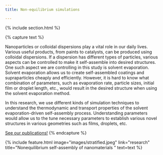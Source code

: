 ```yaml
---
title: Non-equilibrium simulations

---
```


{% include section.html %}
<!--  -->
{% capture text %}

<!-- Add text -->
Nanoparticles or colloidal dispersions play a vital role in our daily lives. Various useful products, from paints to catalysts, can be produced using colloidal dispersions. If a dispersion has different types of particles, various aspects can be controlled to make it self-assemble into desired structures. One such aspect we are controlling in this study is solvent evaporation. Solvent evaporation allows us to create self-assembled coatings and supraparticles cheaply and efficiently. However, it is hard to know what combination of parameters, such as evaporation rate, particle sizes, initial film or droplet length, etc., would result in the desired structure when using the solvent evaporation method.

In this research, we use different kinds of simulation techniques to understand the thermodynamic and transport properties of the solvent evaporation-driven self-assembly process. Understanding parameters would allow us to the tune necessary parameters to establish various novel structures in various geometries such as films, droplets, etc. 

[See our publications!](../../publications/?search=Colloidal+suspensions)
{% endcapture %}

{%
  include feature.html
  image="images/stratified.jpeg"
  link="research"
  title="Nonequilibrium self-assembly of nanomaterials "
  text=text
%}
<!--  -->
